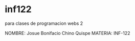 # inf122
para clases de programacion webs 2

NOMBRE: Josue Bonifacio Chino Quispe
 MATERIA: INF-122
